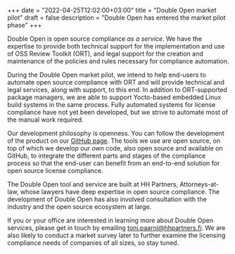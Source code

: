 +++
date = "2022-04-25T12:02:00+03:00"
title = "Double Open market pilot"
draft = false
description = "Double Open has entered the market pilot phase"
+++

Double Open is open source compliance _as a service_. We have the expertise to provide both technical support for the implementation and use of OSS Review Toolkit (ORT), and legal support for the creation and maintenance of the policies and rules necessary for compliance automation.

During the Double Open market pilot, we intend to help end-users to automate open source compliance with ORT and will provide technical and legal services, along with support, to this end. In addition to ORT-supported package managers, we are able to support Yocto-based embedded Linux build systems in the same process. Fully automated systems for license compliance have not yet been developed, but we strive to automate most of the manual work required.

Our development philosophy is openness. You can follow the development of the product on our [GitHub page](https://github.com/doubleopen-project). The tools we use are open source, on top of which we develop our own code, also open source and available on GitHub, to integrate the different parts and stages of the compliance process so that the end-user can benefit from an end-to-end solution for open source license compliance.

The Double Open tool and service are built at HH Partners, Attorneys-at-law, whose lawyers have deep expertise in open source compliance. The development of Double Open has also involved consultation with the industry and the open source ecosystem at large.

If you or your office are interested in learning more about Double Open services, please get in touch by emailing toni.paarni@hhpartners.fi. We are also likely to conduct a market survey later to further examine the licensing compliance needs of companies of all sizes, so stay tuned.
